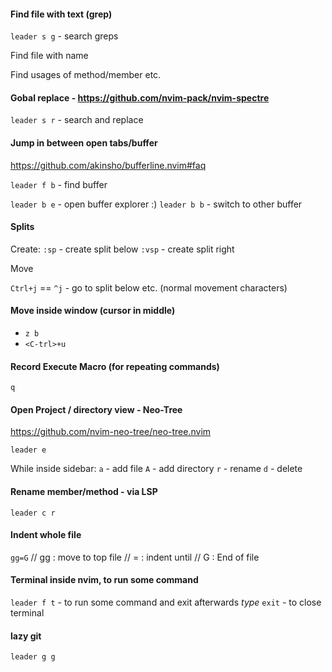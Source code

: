 #### Find file with text (grep)
`leader s g` - search greps


Find file with name


Find usages of method/member etc.

#### Gobal replace - https://github.com/nvim-pack/nvim-spectre

`leader s r` - search and replace 


#### Jump in between open tabs/buffer
https://github.com/akinsho/bufferline.nvim#faq


`leader f b` - find buffer

`leader b e` - open buffer explorer :)
`leader b b` - switch to other buffer



#### Splits

Create:
`:sp`  - create split below
`:vsp` - create split right

Move

`Ctrl+j` == `^j` - go to split below etc. (normal movement characters)




#### Move inside window (cursor in middle)
- `z b`
- `<C-trl>+u`



#### Record Execute Macro (for repeating commands)

`q`




#### Open Project / directory view - Neo-Tree
https://github.com/nvim-neo-tree/neo-tree.nvim

`leader e`

While inside sidebar:
`a` - add file
`A` - add directory
`r` - rename
`d` - delete





#### Rename member/method - via LSP

`leader c r`




#### Indent whole file
`gg=G`
// gg : move to top file
// =  : indent until
// G  : End of file




#### Terminal inside nvim, to run some command
`leader f t` - to run some command and exit afterwards
_type_ `exit`  - to close terminal


#### lazy git

`leader g g`



